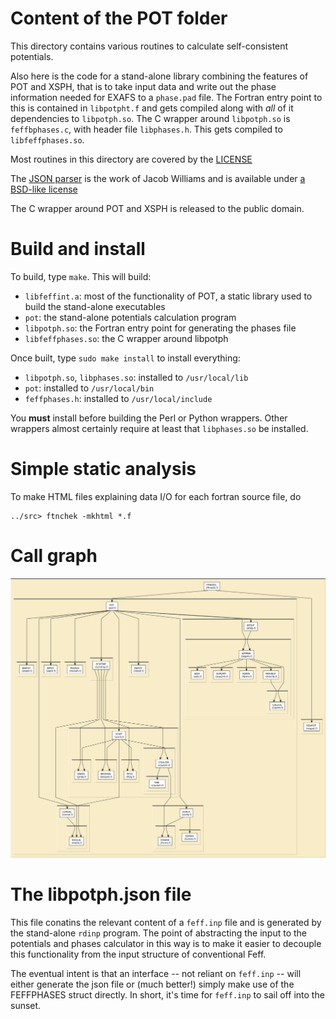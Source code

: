 
# Content of the POT folder

This directory contains various routines to calculate 
self-consistent potentials.

Also here is the code for a stand-alone library combining the features
of POT and XSPH, that is to take input data and write out the phase
information needed for EXAFS to a `phase.pad` file.  The Fortran entry
point to this is contained in `libpotpht.f` and gets compiled along
with *all* of it dependencies to `libpotph.so`.  The C wrapper around
`libpotph.so` is `feffbphases.c`, with header file `libphases.h`.  This
gets compiled to `libfeffphases.so`.

Most routines in this directory are covered by the [LICENSE](../HEADERS/license.h)

The [JSON parser](https://github.com/jacobwilliams/json-fortran) is
the work of Jacob Williams and is available under
[a BSD-like license](https://raw.githubusercontent.com/jacobwilliams/json-fortran/master/LICENSE)

The C wrapper around POT and XSPH is released to the public domain.

# Build and install

To build, type `make`.  This will build:

 * `libfeffint.a`: most of the functionality of POT, a static library
   used to build the stand-alone executables
 * `pot`: the stand-alone potentials calculation program
 * `libpotph.so`: the Fortran entry point for generating the phases file
 * `libfeffphases.so`: the C wrapper around libpotph

Once built, type `sudo make install` to install everything:

 * `libpotph.so`, `libphases.so`: installed to `/usr/local/lib`
 * `pot`: installed to `/usr/local/bin`
 * `feffphases.h`: installed to `/usr/local/include`

You **must** install before building the Perl or Python wrappers.
Other wrappers almost certainly require at least that `libphases.so`
be installed.


# Simple static analysis

To make HTML files explaining data I/O for each fortran source file, do

	../src> ftnchek -mkhtml *.f

# Call graph

![call graph for the POT folder](tree/pot.png)


# The libpotph.json file

This file conatins the relevant content of a `feff.inp` file and is
generated by the stand-alone `rdinp` program.  The point of
abstracting the input to the potentials and phases calculator in this
way is to make it easier to decouple this functionality from the input
structure of conventional Feff.

The eventual intent is that an interface -- not reliant on `feff.inp`
-- will either generate the json file or (much better!) simply make
use of the FEFFPHASES struct directly.  In short, it's time for
`feff.inp` to sail off into the sunset.
